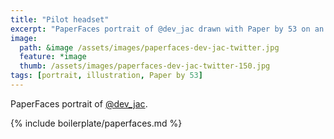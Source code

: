 ```yaml
---
title: "Pilot headset"
excerpt: "PaperFaces portrait of @dev_jac drawn with Paper by 53 on an iPad."
image: 
  path: &image /assets/images/paperfaces-dev-jac-twitter.jpg 
  feature: *image
  thumb: /assets/images/paperfaces-dev-jac-twitter-150.jpg
tags: [portrait, illustration, Paper by 53]
---
```


PaperFaces portrait of [@dev_jac](http://twitter.com/dev_jac).

{% include boilerplate/paperfaces.md %}
